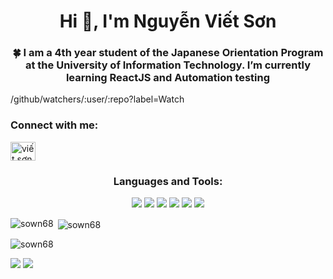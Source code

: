 <h1 align="center">Hi 👋, I'm Nguyễn Viết Sơn</h1>
<h3 align="center">🍀 I am a 4th year student of the Japanese Orientation Program at the University of Information Technology. I’m currently learning ReactJS and Automation testing</h3>
/github/watchers/:user/:repo?label=Watch
<h3 align="left">Connect with me:</h3>
<p align="left">
<a href="https://fb.com/viết sơn" target="blank"><img align="center" src="https://raw.githubusercontent.com/rahuldkjain/github-profile-readme-generator/master/src/images/icons/Social/facebook.svg" alt="viết sơn" height="30" width="40" /></a>
</p>

<h3 align="center">Languages and Tools:</h3>
<p align="center"> <p align = "center">
  <img  src= "https://img.shields.io/badge/html5-%23E34F26.svg?style=for-the-badge&logo=html5&logoColor=white" display = "block"/>
  <img  src= "https://img.shields.io/badge/css3-%231572B6.svg?style=for-the-badge&logo=css3&logoColor=white"/>
  <img  src= "https://img.shields.io/badge/javascript-%23323330.svg?style=for-the-badge&logo=javascript&logoColor=%23F7DF1E"/>
  <img  src= "https://img.shields.io/badge/Bootstrap-FAFAFA?style=for-the-badge&logo=bootstrap&logoColor=white%22"/>
  <img  src= "https://img.shields.io/badge/react-%2320232a.svg?style=for-the-badge&logo=react&logoColor=%2361DAFB"/>
  <img  src= "https://img.shields.io/badge/figma-%23F24E1E.svg?style=for-the-badge&logo=figma&logoColor=white"/>
</p>

<p><img align="left" src="https://github-readme-stats.vercel.app/api/top-langs?username=sown68&show_icons=true&locale=en&layout=compact" alt="sown68" /></p>

<p>&nbsp;<img align="center" src="https://github-readme-stats.vercel.app/api?username=sown68&show_icons=true&locale=en" alt="sown68" /></p>

<p><img align="center" src="https://github-readme-streak-stats.herokuapp.com/?user=sown68&" alt="sown68" /></p>

<p>
  <img src = "https://komarev.com/ghpvc/?username=SowN68&style=for-the-badge" />
  <img src = "https://img.shields.io/badge/dynamic/json?logo=github&label=GitHub%20Forks&style=for-the-badge&query=%24.forks&url=https://api.github-star-counter.workers.dev/user/SowN68" />
</p>

